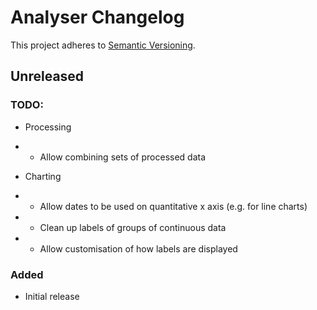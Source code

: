 # Analyser Changelog

This project adheres to [Semantic Versioning](https://semver.org/spec/v2.0.0.html).

## Unreleased

### TODO:

* Processing
* * Allow combining sets of processed data

* Charting
* * Allow dates to be used on quantitative x axis (e.g. for line charts)
* * Clean up labels of groups of continuous data
* * Allow customisation of how labels are displayed

### Added

* Initial release
